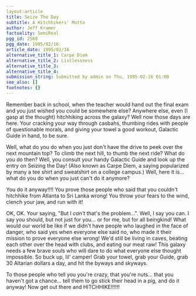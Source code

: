 ```yaml
---
layout:article
title: Seize The Day
subtitle: A Hitchhikers' Motto
author: Jeff Kramer
factuality: SemiReal
pgg_id: 2S68
pgg_date: 1995/02/16
article_date: 1995/02/16
alternative_title_1: Carpe Diem
alternative_title_2: Listlessness
alternative_title_3: 
alternative_title_4: 
submission_string: Submitted by admin on Thu, 1995-02-16 01:00
see_also: []
footnotes: {}
---
```

<div>
<p>Remember back in school, when the teacher would hand out the final exam and you just wished you could be somewhere else? Anywhere else, even (I gasp at the thought) hitchhiking across the galaxy? Well now those days are here. Your cracking your way through casbahs, thumbing rides with people of questionable morals, and giving your towel a good workout, Galactic Guide in hand, to be sure.</p>
<p>Well, what do you do when you just don't have the drive to peek over the next mountain top? To climb the next hill, to thumb the next ride? What do you do then? Well, you consult your handy Galactic Guide and look up the entry on Seizing the Day! (Also known as Carpe Diem, a saying popularized by many a tee shirt and sweatshirt on a college campus.) Well, here it is... what do you do when you just can't do it anymore?</p>
<p>You do it anyway!!!! You prove those people who said that you couldn't hitchhike from Atlanta to Sri Lanka wrong! You throw your fears to the wind, clench your jaw, and run with it!</p>
<p>OK, OK. Your saying, "But I <em>can't</em> that's the problem...". Well, I say you can. I say you should, but not just for you... or for me, but for all beingkind! What would our world be like if we didn't have people who laughed in the face of danger, who said yes when everyone else said no, who made it their mission to prove everyone else wrong! We'd still be living in caves, beating each other over the head with clubs, and eating our meat raw! This galaxy needs a few brave souls who will dare to do what everyone else thought impossible. So buck up, lil' camper! Grab your towel, grab your Guide, grab 30 Altarian dollars a day, and hit the byways and skyways.</p>
<p>To those people who tell you you're crazy, that you're nuts... that you haven't got a chance... tell them to go stick their head in a pig, and do it anyway! Now get out there and HITCHHIKE!!!!!! <!--Amazon_CLS_IM_END--></p>
</div>

